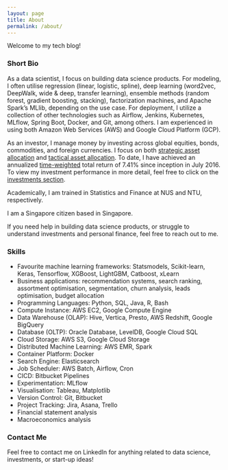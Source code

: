 ```yaml
---
layout: page
title: About
permalink: /about/
---
```


Welcome to my tech blog!

### Short Bio

As a data scientist, I focus on building data science products. For modeling, I often utilise regression (linear, logistic, spline), deep learning (word2vec, DeepWalk, wide & deep, transfer learning), ensemble methods (random forest, gradient boosting, stacking), factorization machines, and Apache Spark’s MLlib, depending on the use case. For deployment, I utilize a collection of other technologies such as Airflow, Jenkins, Kubernetes, MLflow, Spring Boot, Docker, and Git, among others. I am experienced in using both Amazon Web Services (AWS) and Google Cloud Platform (GCP).

As an investor, I manage money by investing across global equities, bonds, commodities, and foreign currencies. I focus on both [strategic asset allocation](https://www.investopedia.com/terms/s/strategicassetallocation.asp) and [tactical asset allocation](https://www.investopedia.com/terms/t/tacticalassetallocation.asp). To date, I have achieved an annualized [time-weighted](https://www.investopedia.com/terms/t/time-weightedror.asp) total return of 7.41% since inception in July 2016. To view my investment performance in more detail, feel free to click on the [investments section](https://wngaw.github.io/investments).

Academically, I am trained in Statistics and Finance at NUS and NTU, respectively.

I am a Singapore citizen based in Singapore.

If you need help in building data science products, or struggle to understand investments and personal finance, feel free to reach out to me.

### Skills

- Favourite machine learning frameworks: Statsmodels, Scikit-learn, Keras, Tensorflow, XGBoost, LightGBM, Catboost, xLearn
- Business applications: recommendation systems, search ranking, assortment optimisation, segmentation, churn analysis, leads optimisation, budget allocation
- Programming Languages: Python, SQL, Java, R, Bash
- Compute Instance: AWS EC2, Google Compute Engine
- Data Warehouse (OLAP): Hive, Vertica, Presto, AWS Redshift, Google BigQuery
- Database (OLTP): Oracle Database, LevelDB, Google Cloud SQL
- Cloud Storage: AWS S3, Google Cloud Storage
- Distributed Machine Learning: AWS EMR, Spark
- Container Platform: Docker
- Search Engine: Elasticsearch
- Job Scheduler: AWS Batch, Airflow, Cron
- CICD: Bitbucket Pipelines
- Experimentation: MLflow
- Visualisation: Tableau, Matplotlib
- Version Control: Git, Bitbucket
- Project Tracking: Jira, Asana, Trello
- Financial statement analysis
- Macroeconomics analysis

### Contact Me

Feel free to contact me on LinkedIn for anything related to data science, investments, or start-up ideas!
